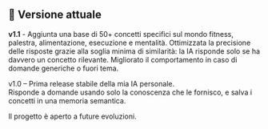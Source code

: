 ## 📌 Versione attuale

**v1.1** - Aggiunta una base di 50+ concetti specifici sul mondo fitness, palestra, alimentazione, esecuzione e mentalità.
Ottimizzata la precisione delle risposte grazie alla soglia minima di similarità: la IA risponde solo se ha davvero un concetto rilevante.
Migliorato il comportamento in caso di domande generiche o fuori tema.

v1.0 – Prima release stabile della mia IA personale.  
Risponde a domande usando solo la conoscenza che le fornisco, e salva i concetti in una memoria semantica.

Il progetto è aperto a future evoluzioni.
